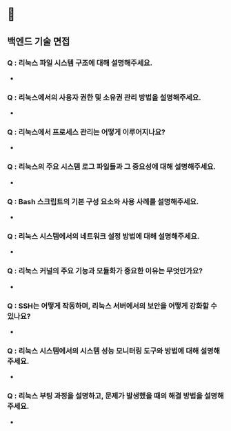 # 💯 
## 백엔드 기술 면접

### Q : 리눅스 파일 시스템 구조에 대해 설명해주세요.
 - 
### Q : 리눅스에서의 사용자 권한 및 소유권 관리 방법을 설명해주세요.
 - 
### Q : 리눅스에서 프로세스 관리는 어떻게 이루어지나요?
 - 
### Q : 리눅스의 주요 시스템 로그 파일들과 그 중요성에 대해 설명해주세요.
 - 
### Q : Bash 스크립트의 기본 구성 요소와 사용 사례를 설명해주세요.
 - 
### Q : 리눅스 시스템에서의 네트워크 설정 방법에 대해 설명해주세요.
 - 
### Q : 리눅스 커널의 주요 기능과 모듈화가 중요한 이유는 무엇인가요?
 - 
### Q : SSH는 어떻게 작동하며, 리눅스 서버에서의 보안을 어떻게 강화할 수 있나요?
 - 
### Q : 리눅스 시스템에서의 시스템 성능 모니터링 도구와 방법에 대해 설명해주세요.
 - 
### Q : 리눅스 부팅 과정을 설명하고, 문제가 발생했을 때의 해결 방법을 설명해주세요.
 - 